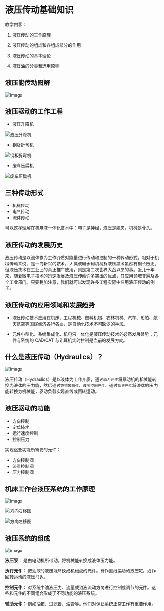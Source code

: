 # 液压传动基础知识

教学内容：

1. 液压传动的工作原理

2. 液压传动的组成和各组成部分的作用

3. 液压传动的基本理论

4. 液压油的分类和选用原则

## 液压能传动图解

![image](images/01.png)

## 液压驱动的工作工程

- 液压升降机

![液压升降机](images/01.gif)

- 钢板折弯机

![钢板折弯机](images/02.gif)

- 废车压扁机

![废车压扁机](images/03.gif)

## 三种传动形式

- 机械传动
- 电气传动
- 流体传动

可以这样理解在机电液一体化技术中：电子是神经，液压是肌肉，机械是骨头。

## 液压传动的发展历史

液压传动是以流体作为工作介质对能量进行传动和控制的一种传动形式，相对于机械传动来说，是一门新兴的技术。人类使用水利机械及液压技术虽然有很长历史，但液压技术在工业上的真正推广使用，则是第二次世界大战以来的事。近几十年来，随着微电子技术的迅速发展及液压传动许多突出的优点，其应用领域普遍及各个工业部门。只要稍加注意，我们就可以发现许多工程实际中应用液压传动的例子。

## 液压传动的应用领域和发展趋势

- 液压传动技术应用在机床、工程机械、塑料机械、农林机械、汽车、船舶、航天航空等国民经济各行各业，是自动化技术不可缺少的手段。

- 元件小型化、系统集成化、机电液一体化是液压传动技术的必然发展趋势；元件与系统的 CAD/CAT 与计算机实时控制是当前的发展方向。

## 什么是液压传动（Hydraulics）？

![image](images/02.png)

液压传动（Hydraulics）是以液体为工作介质，通过`动力元件`将原动机的机械能转换为液体的压力能，然后通过`管道等附件`、`液压控制元件`、通过`执行元件`将液体的压力能转换为机械能，驱动负载实现直线或回转运动。

## 液压驱动的功能

- 方向控制
- 定位技术
- 运行速度控制
- 控制压力

实现这些功能所需要的元件：

- 方向控制阀
- 流量控制阀
- 压力控制阀

## 机床工作台液压系统的工作原理

![image](images/03.png)

![方向右移图](images/04.gif)

![方向左移图](images/05.gif)

## 液压系统的组成

![image](images/04.png)

**液压泵：** 是由电动机所带动，将机械能转换成液体压力能。

**执行元件：** 把油液的液压能转换成机械能的元件。有作直线运动的液压缸，或作回转运动的液压马达。

**控制元件：** 对系统中油液压力、流量或油液流动方向进行控制或调节的元件。这些和元件的不同组合形成了不同功能的液压系统。

**辅助元件：** 例如油箱、过滤器、油管等。他们对保证系统正常工作有重要作用。





